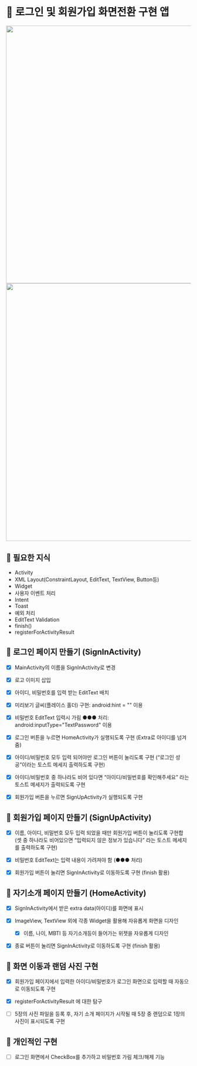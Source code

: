 # :iphone: 로그인 및 회원가입 화면전환 구현 앱

<p align="center">
   <img src="https://github.com/xeejin/Camp_SignUp/assets/141006937/fa4ffc6f-4bb3-4474-8795-cfacdafd44bd" height=700px align="center">
   <img src="https://github.com/xeejin/Camp_SignUp/assets/141006937/a37ce7ab-990d-44c9-b4ee-423fb7aa2906" height=700px align="center">
   <figcaption align="center"></figcaption>
</p>



## :tada: 필요한 지식
- Activity
- XML Layout(ConstraintLayout, EditText, TextView, Button등)
- Widget
- 사용자 이벤트 처리
- Intent
- Toast
- 예외 처리
- EditText Validation
- finish()
- registerForActivityResult


## :hammer: 로그인 페이지 만들기 (SignInActivity)


- [x]  MainActivity의 이름을 SignInActivity로 변경
- [x]  로고 이미지 삽입
- [x]  아이디, 비밀번호를 입력 받는 EditText 배치
- [x]  미리보기 글씨(플레이스 홀더) 구현: android:hint = "" 이용
- [x]  비밀번호 EditText 입력시 가림 ●●● 처리: android:inputType="TextPassword" 이용
- [x]  로그인 버튼을 누르면 HomeActivity가 실행되도록 구현 (Extra로 아이디를 넘겨줌)
- [x]  아이디/비밀번호 모두 입력 되어야만 로그인 버튼이 눌리도록 구현  (“로그인 성공”이라는 토스트 메세지 출력하도록 구현)
- [x]  아이디/비밀번호 중 하나라도 비어 있다면 “아이디/비밀번호를 확인해주세요” 라는 토스트 메세지가 출력되도록 구현
- [x]  회원가입 버튼을 누르면 SignUpActivity가 실행되도록 구현

 
## :hammer: 회원가입 페이지 만들기 (SignUpActivity)

- [x] 이름, 아이디, 비밀번호 모두 입력 되었을 때만 회원가입 버튼이 눌리도록 구현합
  (셋 중 하나라도 비어있으면 “입력되지 않은 정보가 있습니다” 라는 토스트 메세지를 출력하도록 구현)
- [x]  비밀번호 EditText는 입력 내용이 가려져야 함 (●●● 처리)
- [x]  회원가입 버튼이 눌리면 SignInActivity로 이동하도록 구현 (finish 활용)


## :hammer: 자기소개 페이지 만들기 (HomeActivity)

- [x]  SignInActivity에서 받은 extra data(아이디)를 화면에 표시
- [x]  ImageView, TextView 외에 각종 Widget을 활용해 자유롭게 화면을 디자인
    - [x]  이름, 나이, MBTI 등 자기소개등이 들어가는 위젯을 자유롭게 디자인
- [x]  종료 버튼이 눌리면 SignInActivity로 이동하도록 구현 (finish 활용)


## :hammer: 화면 이동과 랜덤 사진 구현
- [x]  회원가입 페이지에서 입력한 아이디/비밀번호가 로그인 화면으로 입력할 때 자동으로 이동되도록 구현
- [x]  registerForActivityResult 에 대한 탐구
- [ ]  5장의 사진 파일을 등록 후, 자기 소개 페이지가 시작될 때 5장 중 랜덤으로 1장의 사진이 표시되도록 구현


## :hammer: 개인적인 구현
- [ ]  로그인 화면에서 CheckBox를 추가하고 비밀번호 가림 체크/해제 기능
